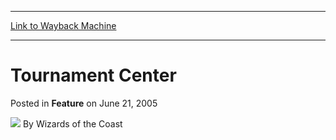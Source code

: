
---
[Link to Wayback Machine](https://web.archive.org/web/20211016201555/https://magic.wizards.com/en/articles/archive/feature/tournament-center-2005-06-21)

[_metadata_:wayback_url]:- "https://magic.wizards.com/en/articles/archive/feature/tournament-center-2005-06-21"
[_metadata_:wayback_raw_url]:- "https://web.archive.org/web/20211016201555id_/https://magic.wizards.com/en/articles/archive/feature/tournament-center-2005-06-21"
[_metadata_:wayback_capture_timestamp]:- "2021-10-16 20:15:55+00:00"
[_metadata_:publish_date]:- "2005-06-21"
[_metadata_:generator]:- "Drupal 7 (http://drupal.org)"
---


Tournament Center
=================



 Posted in **Feature**
 on June 21, 2005 






![](https://media.magic.wizards.com/styles/auth_small/public/images/person/wizards_author.jpg)
By Wizards of the Coast

















